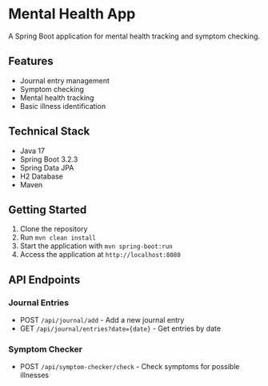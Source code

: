 # Mental Health App

A Spring Boot application for mental health tracking and symptom checking.

## Features

- Journal entry management
- Symptom checking
- Mental health tracking
- Basic illness identification

## Technical Stack

- Java 17
- Spring Boot 3.2.3
- Spring Data JPA
- H2 Database
- Maven

## Getting Started

1. Clone the repository
2. Run `mvn clean install`
3. Start the application with `mvn spring-boot:run`
4. Access the application at `http://localhost:8080`

## API Endpoints

### Journal Entries
- POST `/api/journal/add` - Add a new journal entry
- GET `/api/journal/entries?date={date}` - Get entries by date

### Symptom Checker
- POST `/api/symptom-checker/check` - Check symptoms for possible illnesses
